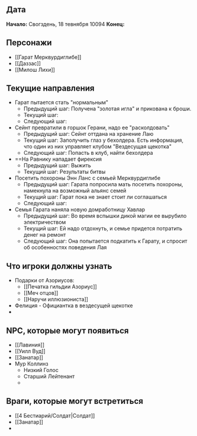## Дата
**Начало:** Свогздень, 18 тевнября 10094
**Конец:**  
## Персонажи
* [[Гарат Мерквурдиглибе]]
* [[Даззас]]
* [[Милош Лихи]]
## Текущие направления
* Гарат пытается стать "нормальным"
	* Предыдущий шаг: Получена "золотая игла" и прикована к броши.
	* Текущий шаг:  
	* Следующий шаг:
* Сейнт превратили в горшок Герани, надо ее "расколдовать"
	* Предыдущий шаг: Сейнт оттдана на хранение Лаю
	* Текущий шаг:  Заполучить глаз у бехолдера. Есть информация, что один из них управляет клубом "Вездесущая щекотка"
	* Следующий шаг: Попасть в клуб, найти бехолдера
* ==На Равнику нападает фирексия
	* Предыдущий шаг: Выжить
	* Текущий шаг:  Результаты битвы
* Посетить похороны Энн Ланс с семьей Мерквурдиглибе
	* Предыдущий шаг:  Гарата попросила мать посетить похороны, намекнула на возможный альянс семей
	* Текущий шаг:  Гарат пока не знает стоит ли соглашаться
	* Следующий шаг: 
* Семья Гарата наняла новую домработницу Хавлар
	* Предыдущий шаг: Во время вспышки дикой магии ее вырубило электричеством
	* Текущий шаг: Ей надо отдохнуть, и семье придется потратить денег на ремонт
	* Следующий шаг: Она попытается подкатить к Гарату, и спросит об особенностях поведения Лая
## Что игроки должны узнать
* Подарки от Азориусов:
	* [[Печатка гильдии Азориус]]
	* [[Меч отцов]]
	* [[Наручи иллюзиониста]]
* Фелиция - Официантка в вездесущей щекотке
* 
## NPC, которые могут появиться
* [[Лавиния]]
* [[Уилл Вуд]]
* [[Занатар]]
* Мур Коллинз
	* Низкий Голос
	* Старший Лейтенант
	* 
## Враги, которые могут встретиться
* [[4 Бестиарий/Солдат|Солдат]]
* [[Занатар]]
* 